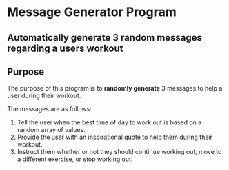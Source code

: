 # Message Generator Program
## Automatically generate 3 random messages regarding a users workout

## Purpose
The purpose of this program is to **randomly generate** 3 messages to help a user during their workout.

The messages are as follows:
1. Tell the user when the best time of day to work out is based on a random array of values.
2. Provide the user with an inspirational quote to help them during their workout.
3. Instruct them whether or not they should continue working out, move to a different exercise, or stop working out.